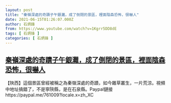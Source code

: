 ```yaml
---
layout: post
title: "秦嶺深處的奇蹟子午銀灘，成了倒閉的景區，裡面陰森恐怖，很嚇人"
date: 2021-06-15T01:26:07.000Z
author: 石炳鋒
from: https://www.youtube.com/watch?v=1Kgrr5DD8dE
tags: [ 石炳锋 ]
categories: [ 石炳锋 ]
---
```

<!--1623720367000-->
[秦嶺深處的奇蹟子午銀灘，成了倒閉的景區，裡面陰森恐怖，很嚇人](https://www.youtube.com/watch?v=1Kgrr5DD8dE)
------

<div>
【陜西】這個景區曾經被稱之為秦嶺深處的奇蹟，如今雜草叢生，一片荒涼。視頻中地址搞錯了，不是寧陝縣，是在石泉縣。Paypal鏈接https://paypal.me/761009?locale.x=zh_XC
</div>
